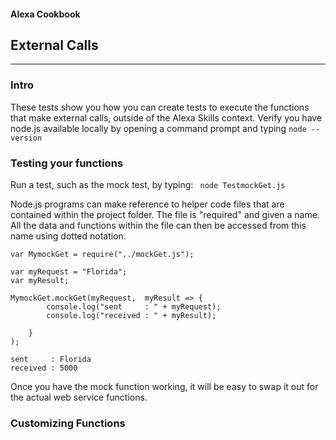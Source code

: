 #### Alexa Cookbook
## External Calls
<hr />

### Intro
These tests show you how you can create tests to execute the functions that make external calls, outside of the Alexa Skills context.
Verify you have node.js available locally by opening a command prompt and typing ```node --version```

### Testing your functions
Run a test, such as the mock test, by typing:
``` node TestmockGet.js```

Node.js programs can make reference to helper code files that are contained within the project folder.
The file is "required" and given a name.  All the data and functions within the file can then be accessed from this name using dotted notation.

```
var MymockGet = require("../mockGet.js");

var myRequest = "Florida";
var myResult;

MymockGet.mockGet(myRequest,  myResult => {
        console.log("sent     : " + myRequest);
        console.log("received : " + myResult);

    }
);

```

```
sent     : Florida
received : 5000
```

Once you have the mock function working, it will be easy to swap it out for the actual web service functions.

### Customizing Functions



